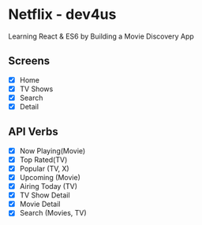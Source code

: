 # Netflix - dev4us

Learning React & ES6 by Building a Movie Discovery App

## Screens

- [x] Home
- [x] TV Shows
- [x] Search
- [x] Detail

## API Verbs

- [x] Now Playing(Movie)
- [x] Top Rated(TV)
- [x] Popular (TV, X)
- [x] Upcoming (Movie)
- [x] Airing Today (TV)
- [x] TV Show Detail
- [x] Movie Detail
- [x] Search (Movies, TV)
